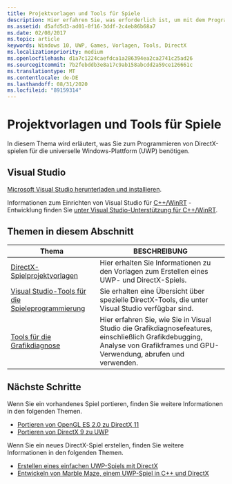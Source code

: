 ```yaml
---
title: Projektvorlagen und Tools für Spiele
description: Hier erfahren Sie, was erforderlich ist, um mit dem Programmieren von DirectX-Spielen für die Universelle Windows-Plattform (UWP) beginnen zu können.
ms.assetid: d5afd5d3-ad01-0f16-3ddf-2c4eb86b68a7
ms.date: 02/08/2017
ms.topic: article
keywords: Windows 10, UWP, Games, Vorlagen, Tools, DirectX
ms.localizationpriority: medium
ms.openlocfilehash: d1a7c1224caefdca1a286394ea2ca2741c25ad26
ms.sourcegitcommit: 7b2febddb3e8a17c9ab158abcdd2a59ce126661c
ms.translationtype: MT
ms.contentlocale: de-DE
ms.lasthandoff: 08/31/2020
ms.locfileid: "89159314"
---
```

# <a name="project-templates-and-tools-for-games"></a>Projektvorlagen und Tools für Spiele

In diesem Thema wird erläutert, was Sie zum Programmieren von DirectX-spielen für die universelle Windows-Plattform (UWP) benötigen.

## <a name="visual-studio"></a>Visual Studio

[Microsoft Visual Studio herunterladen und installieren](https://visualstudio.microsoft.com/downloads/).

Informationen zum Einrichten von Visual Studio für [C++/WinRT](../cpp-and-winrt-apis/index.md) -Entwicklung finden Sie [unter Visual Studio-Unterstützung für C++/WinRT](../cpp-and-winrt-apis/intro-to-using-cpp-with-winrt.md#visual-studio-support-for-cwinrt-xaml-the-vsix-extension-and-the-nuget-package).

## <a name="topics-in-this-section"></a>Themen in diesem Abschnitt

|Thema|BESCHREIBUNG|
|-|-|
|[DirectX-Spielprojektvorlagen](user-interface.md)|Hier erhalten Sie Informationen zu den Vorlagen zum Erstellen eines UWP- und DirectX-Spiels.|
|[Visual Studio-Tools für die Spieleprogrammierung](set-up-visual-studio-for-game-development.md)|Sie erhalten eine Übersicht über spezielle DirectX-Tools, die unter Visual Studio verfügbar sind.|
|[Tools für die Grafikdiagnose](use-the-directx-runtime-and-visual-studio-graphics-diagnostic-features.md)|Hier erfahren Sie, wie Sie in Visual Studio die Grafikdiagnosefeatures, einschließlich Grafikdebugging, Analyse von Grafikframes und GPU-Verwendung, abrufen und verwenden.|

## <a name="next-steps"></a>Nächste Schritte

Wenn Sie ein vorhandenes Spiel portieren, finden Sie weitere Informationen in den folgenden Themen.

- [Portieren von OpenGL ES 2.0 zu DirectX 11](port-from-opengl-es-2-0-to-directx-11-1.md)
- [Portieren von DirectX 9 zu UWP](porting-your-directx-9-game-to-windows-store.md)

Wenn Sie ein neues DirectX-Spiel erstellen, finden Sie weitere Informationen in den folgenden Themen.

- [Erstellen eines einfachen UWP-Spiels mit DirectX](tutorial--create-your-first-uwp-directx-game.md)
- [Entwickeln von Marble Maze, einem UWP-Spiel in C++ und DirectX](developing-marble-maze-a-windows-store-game-in-cpp-and-directx.md)